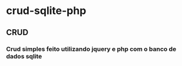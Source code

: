 # crud-sqlite-php
## CRUD
### Crud simples feito utilizando jquery e php com o banco de dados sqlite
